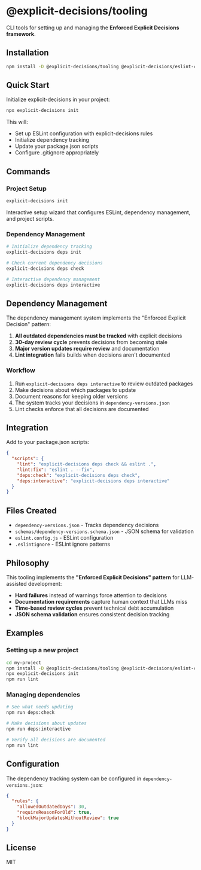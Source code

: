# @explicit-decisions/tooling

CLI tools for setting up and managing the **Enforced Explicit Decisions framework**.

## Installation

```bash
npm install -D @explicit-decisions/tooling @explicit-decisions/eslint-config
```

## Quick Start

Initialize explicit-decisions in your project:

```bash
npx explicit-decisions init
```

This will:
- Set up ESLint configuration with explicit-decisions rules
- Initialize dependency tracking
- Update your package.json scripts
- Configure .gitignore appropriately

## Commands

### Project Setup

```bash
explicit-decisions init
```

Interactive setup wizard that configures ESLint, dependency management, and project scripts.

### Dependency Management

```bash
# Initialize dependency tracking
explicit-decisions deps init

# Check current dependency decisions
explicit-decisions deps check

# Interactive dependency management
explicit-decisions deps interactive
```

## Dependency Management

The dependency management system implements the "Enforced Explicit Decision" pattern:

1. **All outdated dependencies must be tracked** with explicit decisions
2. **30-day review cycle** prevents decisions from becoming stale
3. **Major version updates require review** and documentation
4. **Lint integration** fails builds when decisions aren't documented

### Workflow

1. Run `explicit-decisions deps interactive` to review outdated packages
2. Make decisions about which packages to update
3. Document reasons for keeping older versions
4. The system tracks your decisions in `dependency-versions.json`
5. Lint checks enforce that all decisions are documented

## Integration

Add to your package.json scripts:

```json
{
  "scripts": {
    "lint": "explicit-decisions deps check && eslint .",
    "lint:fix": "eslint . --fix",
    "deps:check": "explicit-decisions deps check",
    "deps:interactive": "explicit-decisions deps interactive"
  }
}
```

## Files Created

- `dependency-versions.json` - Tracks dependency decisions
- `schemas/dependency-versions.schema.json` - JSON schema for validation
- `eslint.config.js` - ESLint configuration
- `.eslintignore` - ESLint ignore patterns

## Philosophy

This tooling implements the **"Enforced Explicit Decisions" pattern** for LLM-assisted development:

- **Hard failures** instead of warnings force attention to decisions
- **Documentation requirements** capture human context that LLMs miss
- **Time-based review cycles** prevent technical debt accumulation
- **JSON schema validation** ensures consistent decision tracking

## Examples

### Setting up a new project

```bash
cd my-project
npm install -D @explicit-decisions/tooling @explicit-decisions/eslint-config
npx explicit-decisions init
npm run lint
```

### Managing dependencies

```bash
# See what needs updating
npm run deps:check

# Make decisions about updates
npm run deps:interactive

# Verify all decisions are documented
npm run lint
```

## Configuration

The dependency tracking system can be configured in `dependency-versions.json`:

```json
{
  "rules": {
    "allowedOutdatedDays": 30,
    "requireReasonForOld": true,
    "blockMajorUpdatesWithoutReview": true
  }
}
```

## License

MIT